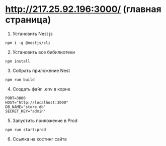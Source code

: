 # http://217.25.92.196:3000/ (главная страница)

1. Установить Nest js

```
npm i -g @nestjs/cli
```

2. Установить все бибилиотеки

```
npm install
```

3. Собрать приложение Nest

```
npm run build
```

4.  Создать файл .env в корне

```
PORT=3000
HOST="http://localhost:3000"
DB_NAME="store.db"
SECRET_KEY="admin"
```

5. Запустить приложение в Prod

```
npm run start:prod
```

6. Ссылка на хостинг сайта
